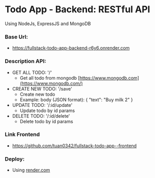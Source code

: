 # Todo App - Backend: RESTful API
Using NodeJs, ExpressJS and MongoDB

### Base Url: 
- https://fullstack-todo-app-backend-r6y6.onrender.com

### Description API: 
- GET ALL TODO: '/'
  + Get all todo from mongodb [https://www.mongodb.com](https://www.mongodb.com/)
- CREATE NEW TODO: '/save'
  + Create new todo
  + Example:
    body (JSON format):
       {
          "text": "Buy milk 2"
       }
- UPDATE TODO: '/:id/update'
  + Update todo by id params
- DELETE TODO: '/:id/delete'
  + Delete todo by id params

### Link Frontend
- https://github.com/tuan0342/fullstack-todo-app--frontend

### Deploy:
- Using [render.com](https://render.com/)
